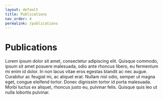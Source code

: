 ```yaml
---
layout: default
title: Publications
nav_order: 4
permalink: /publications
---
```


# Publications

Lorem ipsum dolor sit amet, consectetur adipiscing elit. Quisque commodo, ipsum sit amet posuere malesuada, odio ante rhoncus libero, eu fermentum mi enim id dolor. In non lacus vitae eros egestas blandit ac nec augue. Curabitur ac feugiat mi, ac aliquet erat. Nullam nisl odio, semper ut magna eget, congue eleifend tortor. Donec dignissim tortor id porta malesuada. Morbi luctus ex aliquet, rhoncus justo eu, pulvinar felis. Quisque quis leo ut nulla lobortis pulvinar.
